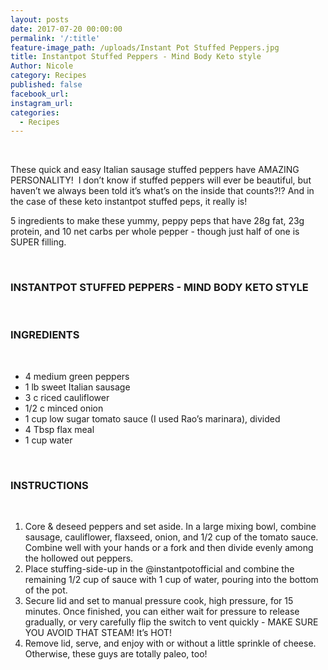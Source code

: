 ```yaml
---
layout: posts
date: 2017-07-20 00:00:00
permalink: '/:title'
feature-image_path: /uploads/Instant Pot Stuffed Peppers.jpg
title: Instantpot Stuffed Peppers - Mind Body Keto style
Author: Nicole
category: Recipes
published: false
facebook_url:
instagram_url:
categories:
  - Recipes
---
```


&nbsp;

These quick and easy Italian sausage stuffed peppers have AMAZING PERSONALITY! &nbsp;I don’t know if stuffed peppers will ever be beautiful, but haven’t we always been told it’s what’s on the inside that counts?!? And in the case of these keto instantpot stuffed peps, it really is!

5 ingredients to make these yummy, peppy peps that have 28g fat, 23g protein, and 10 net carbs per whole pepper - though just half of one is SUPER filling.

&nbsp;

### INSTANTPOT STUFFED PEPPERS - MIND BODY KETO STYLE

&nbsp;

### INGREDIENTS

&nbsp;

* 4 medium green peppers
* 1 lb sweet Italian sausage
* 3 c riced cauliflower
* 1/2 c minced onion
* 1 cup low sugar tomato sauce (I used Rao’s marinara), divided
* 4 Tbsp flax meal
* 1 cup water

&nbsp;

### INSTRUCTIONS

&nbsp;

1. Core & deseed peppers and set aside. In a large mixing bowl, combine sausage, cauliflower, flaxseed, onion, and 1/2 cup of the tomato sauce. Combine well with your hands or a fork and then divide evenly among the hollowed out peppers.
2. Place stuffing-side-up in the @instantpotofficial and combine the remaining 1/2 cup of sauce with 1 cup of water, pouring into the bottom of the pot.
3. Secure lid and set to manual pressure cook, high pressure, for 15 minutes. Once finished, you can either wait for pressure to release gradually, or very carefully flip the switch to vent quickly - MAKE SURE YOU AVOID THAT STEAM! It’s HOT!
4. Remove lid, serve, and enjoy with or without a little sprinkle of cheese. Otherwise, these guys are totally paleo, too!&nbsp;

&nbsp;